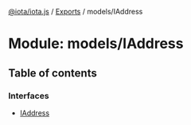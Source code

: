 [@iota/iota.js](../README.md) / [Exports](../modules.md) / models/IAddress

# Module: models/IAddress

## Table of contents

### Interfaces

- [IAddress](../interfaces/models_iaddress.iaddress.md)
